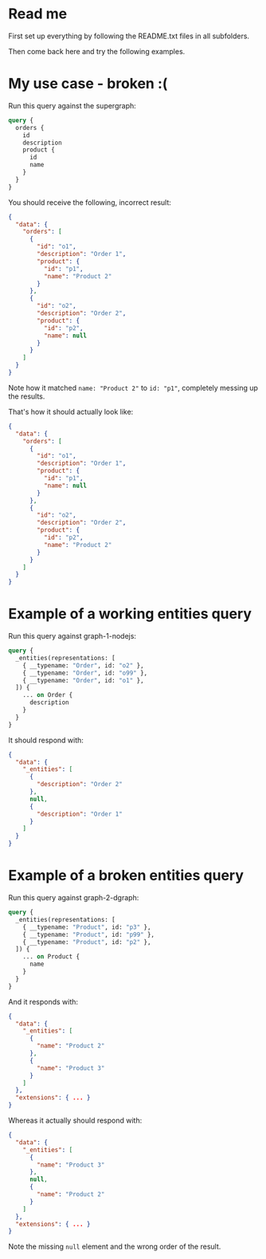 # Read me

First set up everything by following the README.txt files in all subfolders.

Then come back here and try the following examples.

# My use case - broken :(

Run this query against the supergraph:

```graphql
query {
  orders {
    id
    description
    product {
      id
      name
    }
  }
}
```

You should receive the following, incorrect result:

```json
{
  "data": {
    "orders": [
      {
        "id": "o1",
        "description": "Order 1",
        "product": {
          "id": "p1",
          "name": "Product 2"
        }
      },
      {
        "id": "o2",
        "description": "Order 2",
        "product": {
          "id": "p2",
          "name": null
        }
      }
    ]
  }
}
```

Note how it matched `name: "Product 2"` to `id: "p1"`, completely messing up the
results.

That's how it should actually look like:

```json
{
  "data": {
    "orders": [
      {
        "id": "o1",
        "description": "Order 1",
        "product": {
          "id": "p1",
          "name": null
        }
      },
      {
        "id": "o2",
        "description": "Order 2",
        "product": {
          "id": "p2",
          "name": "Product 2"
        }
      }
    ]
  }
}
```


# Example of a working entities query

Run this query against graph-1-nodejs:

```graphql
query {
  _entities(representations: [
    { __typename: "Order", id: "o2" },
    { __typename: "Order", id: "o99" },
    { __typename: "Order", id: "o1" },
  ]) {
    ... on Order {
      description
    }
  }
}
```

It should respond with:

```json
{
  "data": {
    "_entities": [
      {
        "description": "Order 2"
      },
      null,
      {
        "description": "Order 1"
      }
    ]
  }
}
```

# Example of a broken entities query

Run this query against graph-2-dgraph:

```graphql
query {
  _entities(representations: [
    { __typename: "Product", id: "p3" },
    { __typename: "Product", id: "p99" },
    { __typename: "Product", id: "p2" },
  ]) {
    ... on Product {
      name
    }
  }
}
```

And it responds with:

```json
{
  "data": {
    "_entities": [
      {
        "name": "Product 2"
      },
      {
        "name": "Product 3"
      }
    ]
  },
  "extensions": { ... }
}
```

Whereas it actually should respond with:

```json
{
  "data": {
    "_entities": [
      {
        "name": "Product 3"
      },
      null,
      {
        "name": "Product 2"
      }
    ]
  },
  "extensions": { ... }
}
```

Note the missing `null` element and the wrong order of the result.

